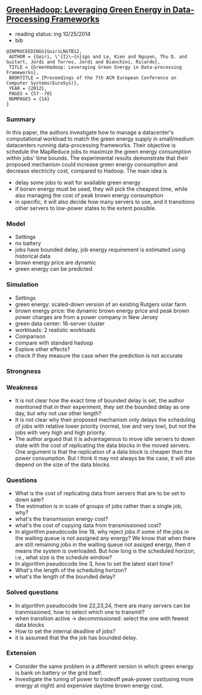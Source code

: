 ## [GreenHadoop: Leveraging Green Energy in Data-Processing Frameworks](http://dl.acm.org/citation.cfm?id=2168843)

- reading status: ing 10/25/2014
- bib
```
@INPROCEEDINGS{GoiriLNGTB12,
 AUTHOR = {Goiri, \'{I}\~{n}igo and Le, Kien and Nguyen, Thu D. and Guitart, Jordi and Torres, Jordi and Bianchini, Ricardo},
 TITLE = {GreenHadoop: Leveraging Green Energy in Data-processing Frameworks},
 BOOKTITLE = {Proceedings of the 7th ACM European Conference on Computer Systems(EuroSys)},
 YEAR = {2012},
 PAGES = {57--70}
 NUMPAGES = {14}
} 
```

### Summary 
In this paper, the authors investigate how to manage a datacenter's computational workload to match the green energy supply in small/medium datacenters running data-processing frameworks. Their objective is schedule the MapReduce jobs to maximize the green energy consumption within jobs' time bounds. The experimental results demonstrate that their proposed mechanism could increase green energy consumption and decrease electricity cost, compared to Hadoop. The main idea is
- delay some jobs to wait for available green energy
- if borwn energy must be used, they will pick the cheapest time, while also managing the cost of peak brown energy consumption
- in specific, it will also decide how many servers to use, and it transitions other servers to low-power states to the extent possible.

### Model
- Settings
 - no battery
 - jobs have bounded delay, job energy requirement is estimated using historical data
 - brown energy price are dynamic
 - green energy can be predicted 
 
### Simulation 
- Settings
 - green energy: scaled-down version of an existing Rutgers solar farm
 - brown energy price: the dynamic brown energy price and peak brown power charges are from a power company in New Jersey
 - green data center: 16-server cluster
 - workloads: 2 realistic workloads
- Comparison
 - compare with standard hadoop
- Explore other effects?
 - check if they measure the case when the prediction is not accurate

### Strongness

### Weakness
- It is not clear how the exact time of bounded delay is set, the author mentioned that in their experiment, they set the bounded delay as one day, but why not use other length?
- It is not clear why their proposed mechanism only delays the scheduling of jobs with relative lower priority (normal, low and very low), but not the jobs with very high and high priority.
- The author argued that it is advantagerous to move idle servers to down state with the cost of replicating the data blocks in the moved servers. One argument is that the replication of a data block is cheaper than the power consumption. But I think it may not always be the case, it will also depend on the size of the data blocks.

### Questions
- What is the cost of replicating data from servers that are to be set to down sate?
- The estimation is in scale of groups of jobs rather than a single job, why?
- what's the transmission energy cost?
- what's the cost of copying data from transmissioned cost?
- In algorithm pseudocode line 18, why reject jobs if some of the jobs in the waiting queue is not assigned any energy? We know that when there are still remaining jobs in the waiting queue not assiged energy, then it means the system is overloaded. But how long is the scheduled horizon, i.e., what size is the schedule window?
- In algorithm pseudocode line 3, how to set the latest start time?
- What's the length of the scheduling horizon?
- what's the length of the bounded delay?


### Solved questions
- In algorithm pseudocode line 22,23,24, there are many servers can be tranmissioned, how to select which one to transmit?
 - when transition active -> decommissioned: select the one with fewest data blocks
- How to set the internal deadline of jobs?
 - it is assumed that the the job has bounded delay.

### Extension
- Consider the same problem in a different version in which green energy is bank on battery or the grid itself.
- Investigate the tuning of power to tradeoff peak-power cost(using more energy at night) and expensive daytime brown energy cost.
